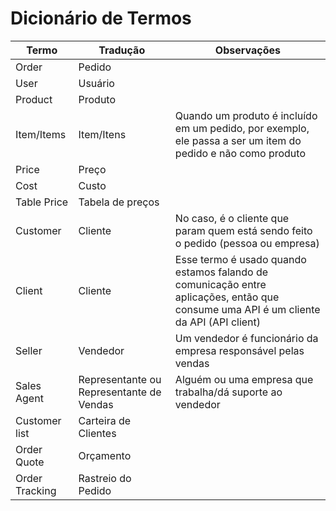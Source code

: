 # Dicionário de Termos

| Termo          | Tradução                                 | Observações                                                                                                                           |
| -------------- | ---------------------------------------- | ------------------------------------------------------------------------------------------------------------------------------------- |
| Order          | Pedido                                   |                                                                                                                                       |
| User           | Usuário                                  |                                                                                                                                       |
| Product        | Produto                                  |                                                                                                                                       |
| Item/Items     | Item/Itens                               | Quando um produto é incluído em um pedido, por exemplo, ele passa a ser um item do pedido e não como produto                          |
| Price          | Preço                                    |                                                                                                                                       |
| Cost           | Custo                                    |                                                                                                                                       |
| Table Price    | Tabela de preços                         |                                                                                                                                       |
| Customer       | Cliente                                  | No caso, é o cliente que param quem está sendo feito o pedido (pessoa ou empresa)                                                     |
| Client         | Cliente                                  | Esse termo é usado quando estamos falando de comunicação entre aplicações, então que consume uma API é um cliente da API (API client) |
| Seller         | Vendedor                                 | Um vendedor é funcionário da empresa responsável pelas vendas                                                                         |
| Sales Agent    | Representante ou Representante de Vendas | Alguém ou uma empresa que trabalha/dá suporte ao vendedor                                                                             |
| Customer list  | Carteira de Clientes                     |                                                                                                                                       |
| Order Quote    | Orçamento                                |                                                                                                                                       |
| Order Tracking | Rastreio do Pedido                       |                                                                                                                                       |

